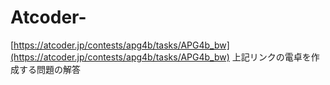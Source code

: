 # Atcoder-
[https://atcoder.jp/contests/apg4b/tasks/APG4b_bw](https://atcoder.jp/contests/apg4b/tasks/APG4b_bw)
上記リンクの電卓を作成する問題の解答
